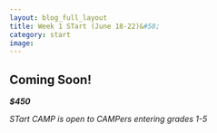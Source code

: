 ```yaml
---
layout: blog_full_layout
title: Week 1 STart (June 18-22)&#58; 
category: start
image: 
---
```


## Coming Soon!

**_$450_**

*STart CAMP is open to CAMPers entering grades 1-5*
